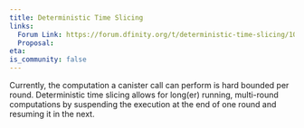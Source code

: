 ```yaml
---
title: Deterministic Time Slicing
links:
  Forum Link: https://forum.dfinity.org/t/deterministic-time-slicing/10635
  Proposal:
eta:
is_community: false
---
```


Currently, the computation a canister call can perform is hard bounded per round. Deterministic time slicing allows for long(er) running, multi-round computations by suspending the execution at the end of one round and resuming it in the next.
